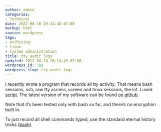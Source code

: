 ```yaml
---
author: admin
categories:
- Technical
date: 2022-08-18 20:14:48-07:00
markup: html
source: wordpress
tags:
- archiving
- linux
- system administration
title: tty audit logs
updated: 2022-08-18 20:14:49-07:00
wordpress_id: 789
wordpress_slug: tty-audit-logs
---
```

I recently wrote a program that records all tty activity. That means bash sessions, ssh, raw tty access, screen and tmux sessions, the lot. I used [script](https://en.wikipedia.org/wiki/Script_\(Unix\)). The latest version of my software can be found [on github](https://github.com/za3k/short-programs#record-shell).

Note that it’s been tested only with bash so far, and there’s no encryption built in.

To just record all shell commands typed, use the standard eternal history tricks ([bash](https://github.com/za3k/dotfiles/blob/master/.bashrc)).
